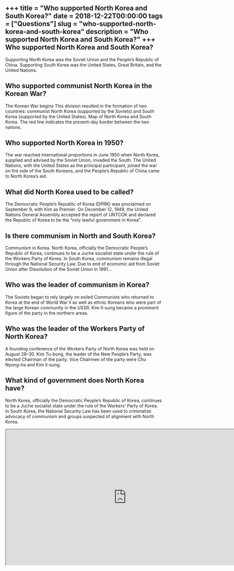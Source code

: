 +++
title = "Who supported North Korea and South Korea?"
date = 2018-12-22T00:00:00
tags = ["Questions"]
slug = "who-supported-north-korea-and-south-korea"
description = "Who supported North Korea and South Korea?"
+++
Who supported North Korea and South Korea?
------------------------------------------

Supporting North Korea was the Soviet Union and the People’s Republic of China. Supporting South Korea was the United States, Great Britain, and the United Nations.

Who supported communist North Korea in the Korean War?
------------------------------------------------------

The Korean War begins This division resulted in the formation of two countries: communist North Korea (supported by the Soviets) and South Korea (supported by the United States). Map of North Korea and South Korea. The red line indicates the present-day border between the two nations.

Who supported North Korea in 1950?
----------------------------------

The war reached international proportions in June 1950 when North Korea, supplied and advised by the Soviet Union, invaded the South. The United Nations, with the United States as the principal participant, joined the war on the side of the South Koreans, and the People’s Republic of China came to North Korea’s aid.

What did North Korea used to be called?
---------------------------------------

The Democratic People’s Republic of Korea (DPRK) was proclaimed on September 9, with Kim as Premier. On December 12, 1948, the United Nations General Assembly accepted the report of UNTCOK and declared the Republic of Korea to be the “only lawful government in Korea”.

Is there communism in North and South Korea?
--------------------------------------------

Communism in Korea. North Korea, officially the Democratic People’s Republic of Korea, continues to be a Juche socialist state under the rule of the Workers Party of Korea. In South Korea, communism remains illegal through the National Security Law. Due to end of economic aid from Soviet Union after Dissolution of the Soviet Union in 1991…

Who was the leader of communism in Korea?
-----------------------------------------

The Soviets began to rely largely on exiled Communists who returned to Korea at the end of World War II as well as ethnic Koreans who were part of the large Korean community in the USSR. Kim Il-sung became a prominent figure of the party in the northern areas.

Who was the leader of the Workers Party of North Korea?
-------------------------------------------------------

A founding conference of the Workers Party of North Korea was held on August 28–30. Kim Tu-bong, the leader of the New People’s Party, was elected Chairman of the party. Vice Chairmen of the party were Chu Nyong-ha and Kim Il-sung.

What kind of government does North Korea have?
----------------------------------------------

North Korea, officially the Democratic People’s Republic of Korea, continues to be a Juche socialist state under the rule of the Workers’ Party of Korea. In South Korea, the National Security Law has been used to criminalize advocacy of communism and groups suspected of alignment with North Korea.

<iframe allow="accelerometer; autoplay; clipboard-write; encrypted-media; gyroscope; picture-in-picture" allowfullscreen="" class="__youtube_prefs__  epyt-is-override  no-lazyload" data-no-lazy="1" data-origheight="433" data-origwidth="770" data-skipgform_ajax_framebjll="" height="433" id="_ytid_84780" loading="lazy" src="https://www.youtube.com/embed/QZ6mupqOT6o?enablejsapi=1&autoplay=0&cc_load_policy=0&cc_lang_pref=&iv_load_policy=1&loop=0&modestbranding=0&rel=1&fs=1&playsinline=0&autohide=2&theme=dark&color=red&controls=1&" title="YouTube player" width="770"></iframe>